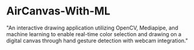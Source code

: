 # AirCanvas-With-ML
 "An interactive drawing application utilizing OpenCV, Mediapipe, and machine learning to enable real-time color selection and drawing on a digital canvas through hand gesture detection with webcam integration."
